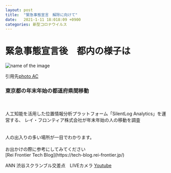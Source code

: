 ```yaml
---
layout: post
title:  "緊急事態宣言　解除に向けて"
date:   2021-1-11 18:018:09 +0900
categories: 新型コロナウイルス
---
```


<h1>緊急事態宣言後　都内の様子は</h1>

![name of the image](https://se8move.github.io/blog/img/673224_m.jpg)



引用先[photo AC](https://www.photo-ac.com/main/search?q=%E6%B8%8B%E8%B0%B7&srt=dlrank)

<h3>東京都の年末年始の都道府県間移動
</h3>



<br>
<br>
人工知能を活用した位置情報分析プラットフォーム「SilentLog Analytics」を運営する、
レイ・フロンティア株式会社が年末年始の人の移動を調査<br>
<br>
<br>
人の出入りの多い場所が一目でわかります。<br>
<br>
お出かけの際に参考にしてみてください<br>
[Rei Frontier Tech Blog](https://tech-blog.rei-frontier.jp/)


ANN 渋谷スクランブル交差点　LIVEカメラ
[Youtube](https://www.youtube.com/watch?v=lkIJYc4UH60)

